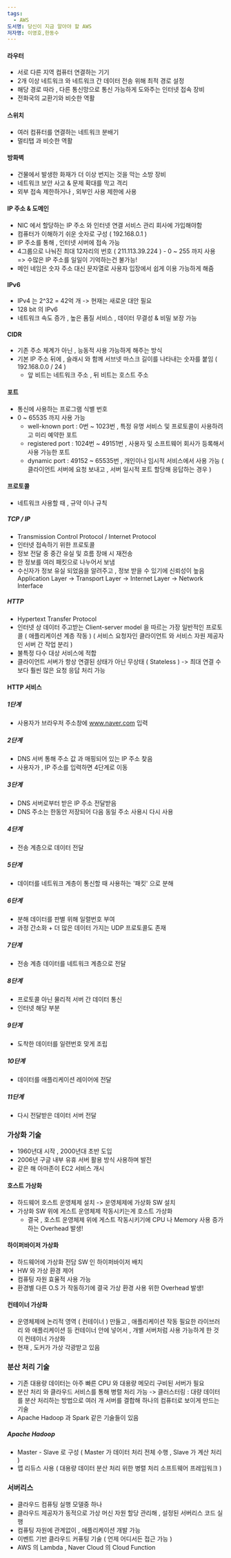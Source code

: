 ```yaml
---
tags:
  - AWS
도서명: 당신이 지금 알아야 할 AWS
저자명: 이영호,한동수
---
```

#### 라우터
- 서로 다른 지역 컴퓨터 연결하는 기기
- 2개 이상 네트워크 와 네트워크 간 데이터 전송 위해 최적 경로 설정
- 해당 경로 따라 , 다른 통신망으로 통신 가능하게 도와주는 인터넷 접속 장비
- 전화국의 교환기와 비슷한 역활
#### 스위치
- 여러 컴퓨터를 연결하는 네트워크 분배기
- 멀티탭 과 비슷한 역활

#### 방화벽
- 건물에서 발생한 화재가 더 이상 번지는 것을 막는 소방 장비
- 네트워크 보안 사고 & 문제 확대를 막고 격리
- 외부 접속 제한하거나 , 외부인 사용 제한에 사용
#### IP 주소 & 도메인
- NIC 에서 할당하는 IP 주소 와 인터넷 연결 서비스 관리 회사에 가입해야함
- 컴퓨터가 이해하기 쉬운 숫자로 구성 ( 192.168.0.1 )
- IP 주소를 통해 , 인터넷 서버에 접속 가능
- 4그룹으로 나눠진 최대 12자리의 번호 ( 211.113.39.224 ) - 0 ~ 255 까지 사용
=> 수많은 IP 주소를 일일이 기억하는건 불가능!
- 메인 네임은 숫자 주소 대신 문자열로 사용자 입장에서 쉽게 이용 가능하게 해줌

#### IPv6
- IPv4 는 2^32 = 42억 개 -> 현재는 새로운 대안 필요
- 128 bit 의 IPv6
- 네트워크 속도 증가 , 높은 품질 서비스 , 데이터 무결성 & 비밀 보장 가능 
#### CIDR
- 기존 주소 체계가 아닌 , 능동적 사용 가능하게 해주는 방식
- 기본 IP 주소 뒤에 , 슬래시 와 함께 서브넷 마스크 길이를 나타내는 숫자를 붙임 ( 192.168.0.0 / 24 )
	- 앞 비트는 네트워크 주소 , 뒤 비트는 호스트 주소

#### 포트
- 통신에 사용하는 프로그램 식별 번호
- 0 ~ 65535 까지 사용 가능
	- well-known port : 0번 ~ 1023번 , 특정 유명 서비스 및 프로토콜이 사용하려고 미리 예약한 포트
	- registered port : 1024번 ~ 49151번 , 사용자 및 소프트웨어 회사가 등록해서 사용 가능한 포트
	- dynamic port : 49152 ~ 65535번 , 개인이나 임시적 서비스에서 사용 가능
		( 클라이언트 서버에 요청 보내고 , 서버 일시적 포트 할당해 응답하는 경우 )

#### 프로토콜
- 네트워크 사용할 때 , 규약 이나 규칙
##### TCP / IP
- Transmission Control Protocol / Internet Protocol
- 인터넷 접속하기 위한 프로토콜
- 정보 전달 중 중간 유실 및 흐름 장애 시 재전송
- 한 정보를 여러 패킷으로 나누어서 보냄
- 수신자가 정보 유실 되었음을 알려주고 , 정보 받을 수 있기에 신뢰성이 높음
Application Layer -> Transport Layer -> Internet Layer -> Network Interface
##### HTTP
- Hypertext Transfer Protocol
- 인터넷 상 데이터 주고받는 Client-server model 을 따르는 가장 일반적인 프로토콜 ( 애플리케이션 계층 작동 )
	( 서비스 요청자인 클라이언트 와 서비스 자원 제공자인 서버 간 작업 분리 )
- 불특정 다수 대상 서비스에 적합
- 클라이언트 서버가 항상 연결된 상태가 아닌 무상태 ( Stateless )
	-> 최대 연결 수보다 훨씬 많은 요청 응답 처리 가능

#### HTTP 서비스
##### 1단계
- 사용자가 브라우저 주소창에 www.naver.com 입력
##### 2단계
- DNS 서버 통해 주소 값 과 매핑되어 있는 IP 주소 찾음
- 사용자가 , IP 주소를 입력하면 4단계로 이동
##### 3단계
- DNS 서버로부터 받은 IP 주소 전달받음
- DNS 주소는 한동안 저장되어 다음 동일 주소 사용시 다시 사용
##### 4단계
- 전송 계층으로 데이터 전달
##### 5단계
- 데이터를 네트워크 계층이 통신할 때 사용하는 '패킷' 으로 분해
##### 6단계
- 분해 데이터를 판별 위해 일렬번호 부여
- 과정 간소화 + 더 많은 데이터 가지는 UDP 프로토콜도 존재
##### 7단계
- 전송 계층 데이터를 네트워크 계층으로 전달
##### 8단계
- 프로토콜 아닌 물리적 서버 간 데이터 통신
- 인터넷 해당 부분
##### 9단계
- 도착한 데이터를 일련번호 맞게 조립
##### 10단계
- 데이터를 애플리케이션 레이어에 전달
##### 11단계
- 다시 전달받은 데이터 서버 전달



### 가상화 기술
- 1960년대 시작 , 2000년대 초반 도입
- 2006년 구글 내부 유휴 서버 활용 방식 사용하며 발전
- 같은 해 아마존이 EC2 서비스 개시
#### 호스트 가상화
- 하드웨어 호스트 운영체제 설치 -> 운영체제에 가상화 SW 설치
- 가상화 SW 위에 게스트 운영체제 작동시키는게 호스트 가상화
	- 결국 , 호스트 운영체제 위에 게스트 작동시키기에 CPU 나 Memory 사용 증가하는 Overhead 발생!
#### 하이퍼바이저 가상화
- 하드웨어에 가상화 전담 SW 인 하이퍼바이저 배치
- HW 와 가상 환경 제어
- 컴퓨팅 자원 효율적 사용 가능
- 환경별 다른 O.S 가 작동하기에 결국 가상 환경 사용 위한 Overhead 발생!
#### 컨테이너 가상화
- 운영체제에 논리적 영역 ( 컨테이너 ) 만들고 , 애플리케이션 작동 필요한 라이브러리 와 애플리케이션 등 컨테이너 안에 넣어서 , 
	  개별 서버처럼 사용 가능하게 한 것이 컨테이너 가상화
- 현재 , 도커가 가상 각광받고 있음

### 분산 처리 기술
- 기존 대용량 데이터는 아주 빠른 CPU 와 대용량 메모리 구비된 서버가 필요
- 분산 처리 와 클라우드 서비스를 통해 병렬 처리 가능
	-> 클러스터링 : 대량 데이터를 분산 처리하는 방법으로 여러 개 서버를 결합해 하나의 컴퓨터로 보이게 만드는 기술
- Apache Hadoop 과 Spark 같은 기술들이 있음
##### Apache Hadoop
- Master - Slave 로 구성 ( Master 가 데이터 처리 전체 수행 , Slave 가 계산 처리 )
- 맵 리듀스 사용 ( 대용량 데이터 분산 처리 위한 병렬 처리 소프트웨어 프레임워크 )

### 서버리스
- 클라우드 컴퓨팅 실행 모델중 하나
- 클라우드 제공자가 동적으로 가상 머신 자원 할당 관리해 , 설정된 서버리스 코드 실행
- 컴퓨팅 자원에 관계없이 , 애플리케이션 개발 가능
- 이벤트 기반 클라우드 커퓨팅 기술 ( 언제 어디서든 접근 가능 )
- AWS 의 Lambda , Naver Cloud 의 Cloud Function

